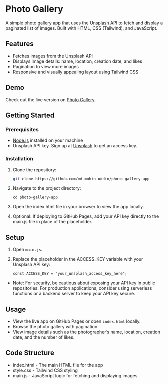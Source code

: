 # Photo Gallery

A simple photo gallery app that uses the [Unsplash API](https://unsplash.com/developers) to fetch and display a paginated list of images. Built with HTML, CSS (Tailwind), and JavaScript.

## Features

- Fetches images from the Unsplash API
- Displays image details: name, location, creation date, and likes
- Pagination to view more images
- Responsive and visually appealing layout using Tailwind CSS

## Demo

Check out the live version on [Photo Gallery](https://md-mohin-uddin.github.io/photo-gallery-app/)

## Getting Started

### Prerequisites

- [Node.js](https://nodejs.org/) installed on your machine
- Unsplash API key. Sign up at [Unsplash](https://unsplash.com/developers) to get an access key.

### Installation

1. Clone the repository:

   ```bash
   git clone https://github.com/md-mohin-uddin/photo-gallery-app

2. Navigate to the project directory:

    `cd photo-gallery-app`
  
3. Open the index.html file in your browser to view the app locally.

4. Optional: If deploying to GitHub Pages, add your API key directly to the main.js file in place of the placeholder.

## Setup
1. Open `main.js`.

2. Replace the placeholder in the ACCESS_KEY variable with your Unsplash API key:

      `const ACCESS_KEY = "your_unsplash_access_key_here";`
  
- Note: For security, be cautious about exposing your API key in public repositories. For production applications, consider using serverless functions or a backend server to keep your API key secure.

## Usage
- View the live app on GitHub Pages or open `index.html` locally.
- Browse the photo gallery with pagination.
- View image details such as the photographer’s name, location, creation date, and the number of likes.

## Code Structure
- index.html - The main HTML file for the app
- style.css - Tailwind CSS styling
- main.js - JavaScript logic for fetching and displaying images
